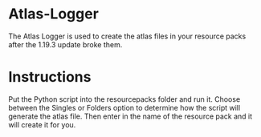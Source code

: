 # Atlas-Logger
The Atlas Logger is used to create the atlas files in your resource packs after the 1.19.3 update broke them.

# Instructions
Put the Python script into the resourcepacks folder and run it. Choose between the Singles or Folders option to determine how the script will generate the atlas file. Then enter in the name of the resource pack and it will create it for you.